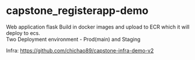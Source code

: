 # capstone_registerapp-demo
Web application flask
Build in docker images and upload to ECR which it will deploy to ecs.
<br>Two Deployment environment - Prod(main) and Staging 

Infra: https://github.com/chichao89/capstone-infra-demo-v2

